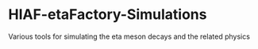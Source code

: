 # HIAF-etaFactory-Simulations
Various tools for simulating the eta meson decays and the related physics
